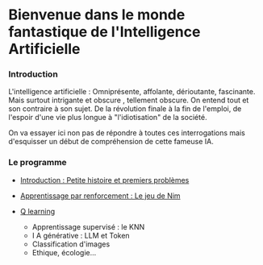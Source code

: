 # Bienvenue dans le monde fantastique de l'Intelligence Artificielle


### Introduction

L'intelligence artificielle : Omniprésente, affolante, dérioutante, fascinante. Mais surtout intrigante et obscure , tellement obscure. On entend tout et son contraire à son sujet. De la révolution finale à la fin de l'emploi, de l'espoir d'une vie plus longue à "l'idiotisation" de la société.


On va essayer ici non pas de répondre à toutes ces interrogations mais d'esquisser un début de compréhension de cette fameuse IA.

### Le programme 
 * [Introduction : Petite histoire et premiers problèmes](introIa.md)
 * [Apprentissage par renforcement : Le jeu de Nim](<iaRenforcement.md>)
 * [Q learning](<QLearning.md>)
 
     *  Apprentissage supervisé : le KNN
     *  I A générative : LLM et Token
     *  Classification d'images 
     *  Ethique, écologie...